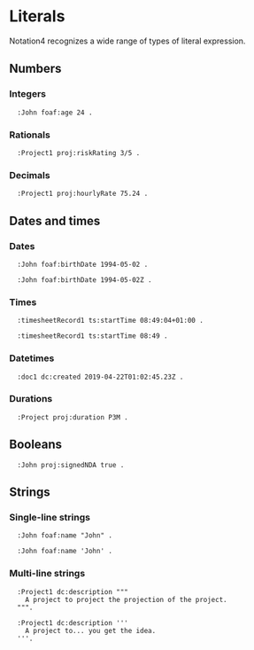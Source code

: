 # Literals

Notation4 recognizes a wide range of types of literal expression.

## Numbers

### Integers

```
  :John foaf:age 24 .
```

### Rationals

```
  :Project1 proj:riskRating 3/5 .
```

### Decimals

```
  :Project1 proj:hourlyRate 75.24 .
```

## Dates and times

### Dates

```
  :John foaf:birthDate 1994-05-02 .
```

```
  :John foaf:birthDate 1994-05-02Z .
```

### Times


```
  :timesheetRecord1 ts:startTime 08:49:04+01:00 .
```

```
  :timesheetRecord1 ts:startTime 08:49 .
```

### Datetimes

```
  :doc1 dc:created 2019-04-22T01:02:45.23Z .
```

### Durations

```
  :Project proj:duration P3M .
```

## Booleans

```
  :John proj:signedNDA true .
```

## Strings

### Single-line strings

```
  :John foaf:name "John" .
```

```
  :John foaf:name 'John' .
```

### Multi-line strings

```
  :Project1 dc:description """
    A project to project the projection of the project.
  """.
```

```
  :Project1 dc:description '''
    A project to... you get the idea.
  '''.
```